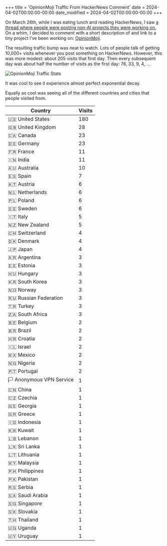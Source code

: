 +++
title = 'OpinionMoji Traffic From HackerNews Comment'
date = 2024-04-02T00:00:00-00:00
date_modified = 2024-04-02T00:00:00-00:00
+++

On March 26th, while I was eating lunch and reading HackerNews, I saw [a thread where people were posting non-AI projects they were working on.](https://news.ycombinator.com/item?id=39832237) On a whim, I decided to comment with a short description of and link to a tiny project I’ve been working on: [OpinionMoji](https://opinionmoji.com/).

The resulting traffic bump was neat to watch. Lots of people talk of getting 10,000+ visits whenever you post something on HackerNews. However, this was more modest: about 205 visits that first day. Then every subsequent day was about half the number of visits as the first day: 76, 33, 9, 4, …

![OpinionMoji Traffic Stats](/opinionmojitraffic20240331.png)

It was cool to see it experience almost perfect exponential decay.

Equally as cool was seeing all of the different countries and cities that people visited from.

|Country|Visits|
|-|-|
|🇺🇸 United States | 180|
|🇬🇧 United Kingdom | 28|
|🇨🇦 Canada | 23|
|🇩🇪 Germany | 23|
|🇫🇷 France | 11|
|🇮🇳 India	| 11|
|🇦🇺 Australia |	10|
|🇪🇸 Spain |7|
|🇦🇹 Austria | 6|
|🇳🇱 Netherlands | 6|
|🇵🇱 Poland | 6|
|🇸🇪 Sweden | 6|
|🇮🇹 Italy	| 5|
|🇳🇿 New Zealand | 5|
|🇨🇭 Switzerland | 4|
|🇩🇰 Denmark | 4|
|🇯🇵 Japan | 4|
|🇦🇷 Argentina | 3|
|🇪🇪 Estonia | 3|
|🇭🇺 Hungary | 3|
|🇰🇷 South Korea | 3|
|🇳🇴 Norway | 3|
|🇷🇺 Russian Federation | 3|
|🇹🇷 Turkey | 3|
|🇿🇦 South Africa | 3|
|🇧🇪 Belgium | 2|
|🇧🇷 Brazil | 2|
|🇭🇷 Croatia | 2|
|🇮🇱 Israel | 2|
|🇲🇽 Mexico | 2|
|🇳🇬 Nigeria | 2|
|🇵🇹 Portugal | 2|
|🏳️ Anonymous VPN Service | 1|
|🇨🇳 China | 1|
|🇨🇿 Czechia | 1|
|🇬🇪 Georgia | 1|
|🇬🇷 Greece | 1|
|🇮🇩 Indonesia | 1|
|🇰🇼 Kuwait | 1|
|🇱🇧 Lebanon | 1|
|🇱🇰 Sri Lanka | 1|
|🇱🇹 Lithuania | 1|
|🇲🇾 Malaysia | 1|
|🇵🇭 Philippines | 1|
|🇵🇰 Pakistan | 1|
|🇷🇸 Serbia | 1|
|🇸🇦 Saudi Arabia | 1|
|🇸🇬 Singapore | 1|
|🇸🇰 Slovakia | 1|
|🇹🇭 Thailand | 1|
|🇺🇬 Uganda | 1|
|🇺🇾 Uruguay | 1|
